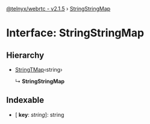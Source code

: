 [@telnyx/webrtc - v2.1.5](../README.md) › [StringStringMap](stringstringmap.md)

# Interface: StringStringMap

## Hierarchy

* [StringTMap](stringtmap.md)‹string›

  ↳ **StringStringMap**

## Indexable

* \[ **key**: *string*\]: string
